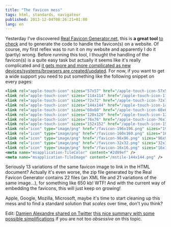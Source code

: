 ```yaml
---
title: "The favicon mess"
tags: html, standards, navigateur
published: 2013-12-04T08:26:21+01:00
lang: en
---
```


Yesterday I've discovered [Real Favicon
Generator.net](http://realfavicongenerator.net), this is **a great tool** [to
check](http://realfavicongenerator.net/favicon_checker) and to generate the code
to handle the favicon(s) on a website. Of course, my first reflex was to run it
on my website and apparently I do it (partly) wrong. Before running this tool, I
thought the handling of the favicon(s) is a quite easy task but actually it
seems like it's really complicated and [it gets more and more complicated as new
devices/systems/browsers are
created/updated](http://realfavicongenerator.net/change_log). For now, if you
want to get a wide support you need to put something like the following snippet
on every pages:

```xml
<link rel="apple-touch-icon" sizes="57x57" href="/apple-touch-icon-57x57.png" />
<link rel="apple-touch-icon" sizes="114x114" href="/apple-touch-icon-114x114.png" />
<link rel="apple-touch-icon" sizes="72x72" href="/apple-touch-icon-72x72.png" />
<link rel="apple-touch-icon" sizes="144x144" href="/apple-touch-icon-144x144.png" />
<link rel="apple-touch-icon" sizes="60x60" href="/apple-touch-icon-60x60.png" />
<link rel="apple-touch-icon" sizes="120x120" href="/apple-touch-icon-120x120.png" />
<link rel="apple-touch-icon" sizes="76x76" href="/apple-touch-icon-76x76.png" />
<link rel="apple-touch-icon" sizes="152x152" href="/apple-touch-icon-152x152.png" />
<link rel="icon" type="image/png" href="/favicon-196x196.png" sizes="196x196" />
<link rel="icon" type="image/png" href="/favicon-160x160.png" sizes="160x160" />
<link rel="icon" type="image/png" href="/favicon-96x96.png" sizes="96x96" />
<link rel="icon" type="image/png" href="/favicon-32x32.png" sizes="32x32" />
<link rel="icon" type="image/png" href="/favicon-16x16.png" sizes="16x16" />
<meta name="msapplication-TileColor" content="#2d89ef" />
<meta name="msapplication-TileImage" content="/mstile-144x144.png" />
```

Seriously 13 variations of the same favicon image to link in the HTML
document? Actually it's even worse, the zip file generated by the Real Favicon
Generator contains 22 files (an XML file and 21 variations of the
same image…), for something like 650 kb! WTF! And with the current way of
embedding the favicons, this will just keep on growing!

Apple, Google, Mozilla, Microsoft, maybe it's time to start cleaning up this
mess and to find a standard solution that *scales* over time, don't you think?

Edit: [Damien Alexandre shared on
Twitter](https://twitter.com/damienalexandre/status/408157056080687106) [this
nice summary with some possible
simplifications](https://github.com/audreyr/favicon-cheat-sheet/blob/master/README.rst)
if you are not too *obsessive* on this topic.
